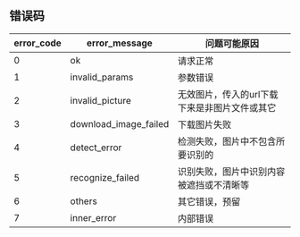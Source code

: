 <span id="errorCode"></span>

## 错误码

|error_code|error_message|问题可能原因|
|--------|-----|-----|
|0|ok|请求正常|
|1|invalid_params|参数错误|
|2|invalid_picture|无效图片，传入的url下载下来是非图片文件或其它|
|3|download_image_failed|下载图片失败|
|4|detect_error|检测失败，图片中不包含所要识别的|
|5|recognize_failed|识别失败，图片中识别内容被遮挡或不清晰等|
|6|others|其它错误，预留|
|7|inner_error|内部错误|
